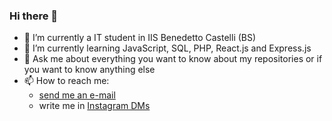 ### Hi there 👋

- 🔭 I’m currently a IT student in IIS Benedetto Castelli (BS)
- 🌱 I’m currently learning JavaScript, SQL, PHP, React.js and Express.js
- 💬 Ask me about everything you want to know about my repositories or if you want to know anything else
- 📫 How to reach me:
    - [send me an e-mail](nizarnadif02@gmail.com)
    - write me in [Instagram DMs](https://www.instagram.com/nizar.nadif/)
